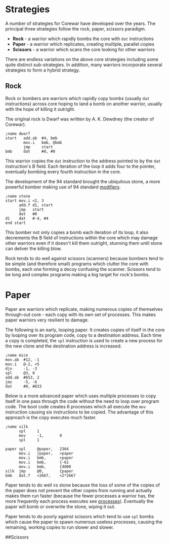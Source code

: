 # Strategies

A number of strategies for Corewar have developed over the years.  The principal three strategies follow the rock, paper, scissors paradigm.

* **Rock** - a warrior which rapidly bombs the core with `dat` instructions
* **Paper** - a warrior which replicates, creating multiple, parallel copies
* **Scissors** - a warrior which scans the core looking for other warriors

There are endless variations on the above core strategies including some quite distinct sub-strategies.  In addition, many warriors incorporate several strategies to form a hybrid strategy.

## Rock

Rock or bombers are warriors which rapidly copy bombs (usually `dat` instructions) across core hoping to land a bomb on another warrior, usually with the hope of killing it outright.

The original rock is Dwarf was written by A. K. Dewdney (the creator of Corewar).

```redcode
;name dwarf
start   add.ab  #4, bmb
        mov.i   bmb, @bmb
        jmp     start
bmb     dat     #0, #0
```

This warrior copies the `dat` instruction to the address pointed to by the `dat` instruction's B field.  Each iteration of the loop it adds four to the pointer, eventually bombing every fourth instruction in the core.

The development of the 94 standard brought the ubiquitous stone, a more powerful bomber making use of 94 standard [modifiers](../redcode/modifiers).

```redcode
;name stone
start mov.i <2, 3
      add.f d1, start
      jmp   start
      dat   #0
d1    dat   #-4, #4
end start
```

This bomber not only copies a bomb each iteration of its loop, it also decrements the B field of instructions within the core which may damage other warriors even if it doesn't kill them outright, stunning them until stone can deliver the killing blow.

Rock tends to do well against scissors (scanners) because bombers tend to be simple (and therefore small) programs which clutter the core with bombs, each one forming a decoy confusing the scanner.  Scissors tend to be long and complex programs making a big target for rock's bombs.

# Paper

Paper are warriors which replicate, making numerous copies of themselves through-out core - each copy with its own set of processes.  This makes paper warriors very resilient to damage.

The following is an early, looping paper. It creates copies of itself in the core by looping over its program code, copy to a destination address.  Each time a copy is completed, the `spl` instruction is used to create a new process for the new clone and the destination address is increased.

```redcode
;name mice
mov.ab  #12, -1
mov.i   @-2, <5
djn     -1, -3
spl     @3, 0
add.ab  #653, 2
jmz     -5, -6
dat     #0, #833
```

Below is a more advanced paper which uses multiple processes to copy itself in one pass through the code without the need to loop over program code. The boot code creates 6 processes which all execute the `mov` instruction causing six instructions to be copied. The advantage of this approach is the copy executes much faster.

```redcode
;name silk
      spl     1
      mov     -1,       0
      spl     1

paper spl     @paper,   2364
      mov.i   }paper,   >paper
      mov.i   bmb,      >paper
      mov.i   bmb,      {-61
      mov.i   bmb,      {4000
silk  jmp     @0,       {paper
bmb   dat.f   <2667,    <2*2667
```

Paper tends to do well vs stone because the loss of some of the copies of the paper does not prevent the other copies from running and actually makes them run faster (because the fewer processes a warrior has, the more frequently each process executes see [processes](./processes)). Eventually the paper will bomb or overwrite the stone, wiping it out.

Paper tends to do poorly against scissors which tend to use `spl` bombs which cause the paper to spawn numerous useless processes, causing the remaining, working copies to run slower and slower.

##Scissors

